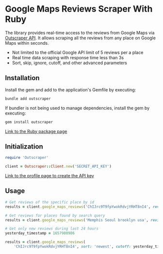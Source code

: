 # Google Maps Reviews Scraper With Ruby

The library provides real-time access to the reviews from Google Maps via [Outscraper API](https://app.outscraper.com/api-docs#tag/Google-Reviews).
It allows scraping all the reviews from any place on Google Maps within seconds.

- Not limited to the official Google API limit of 5 reviews per a place
- Real time data scraping with response time less than 3s
- Sort, skip, ignore, cutoff, and other advanced parameters

## Installation

Install the gem and add to the application's Gemfile by executing:
```bash
bundle add outscraper
```

If bundler is not being used to manage dependencies, install the gem by executing:
```bash
gem install outscraper
```

[Link to the Ruby package page](https://rubygems.org/gems/outscraper)

## Initialization
```ruby
require 'Outscraper'

client = Outscraper::Client.new('SECRET_API_KEY')
```
[Link to the profile page to create the API key](https://app.outscraper.com/profile)

## Usage

```ruby
# Get reviews of the specific place by id
results = client.google_maps_reviews('ChIJrc9T9fpYwokRdvjYRHT8nI4', reviews_limit: 20, language: 'en')

# Get reviews for places found by search query
results = client.google_maps_reviews('Memphis Seoul brooklyn usa', reviews_limit: 20, limit: 500, language: 'en')

# Get only new reviews during last 24 hours
yesterday_timestamp = 1657980986

results = client.google_maps_reviews(
    'ChIJrc9T9fpYwokRdvjYRHT8nI4', sort: 'newest', cutoff: yesterday_timestamp, reviews_limit: 100, language: 'en')
```

